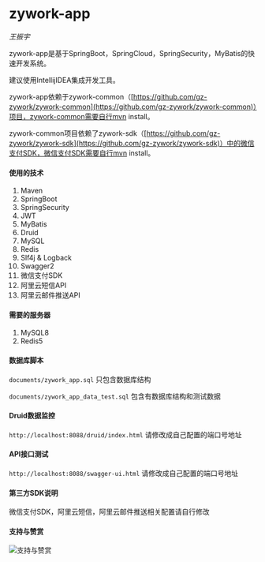 # zywork-app

*王振宇*

zywork-app是基于SpringBoot，SpringCloud，SpringSecurity，MyBatis的快速开发系统。

建议使用IntellijIDEA集成开发工具。

zywork-app依赖于zywork-common（[https://github.com/gz-zywork/zywork-common](https://github.com/gz-zywork/zywork-common)）项目，zywork-common需要自行mvn install。

zywork-common项目依赖了zywork-sdk（[https://github.com/gz-zywork/zywork-sdk](https://github.com/gz-zywork/zywork-sdk)）中的微信支付SDK，微信支付SDK需要自行mvn install。

#### 使用的技术
1. Maven
2. SpringBoot
3. SpringSecurity
4. JWT
5. MyBatis
6. Druid
7. MySQL
8. Redis
9. Slf4j & Logback
10. Swagger2
11. 微信支付SDK
12. 阿里云短信API
13. 阿里云邮件推送API

#### 需要的服务器
1. MySQL8
2. Redis5

#### 数据库脚本
```documents/zywork_app.sql``` 只包含数据库结构 

```documents/zywork_app_data_test.sql``` 包含有数据库结构和测试数据

#### Druid数据监控
```http://localhost:8088/druid/index.html``` 请修改成自己配置的端口号地址

#### API接口测试
```http://localhost:8088/swagger-ui.html``` 请修改成自己配置的端口号地址

#### 第三方SDK说明
微信支付SDK，阿里云短信，阿里云邮件推送相关配置请自行修改

#### 支持与赞赏
![支持与赞赏](documents/wxpay.jpg)

